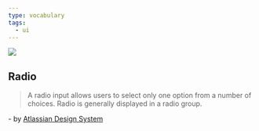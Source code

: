 ```yaml
---
type: vocabulary
tags:
  - ui
---
```

![](https://atlassian.design/static/f4ce96b87f2e747e27b3144079b0ec69/radio.svg)

## Radio
> A radio input allows users to select only one option from a number of choices. Radio is generally displayed in a radio group.

\- by [Atlassian Design System](https://atlassian.design/components)